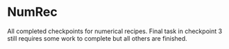 # NumRec
All completed checkpoints for numerical recipes. Final task in checkpoint 3 still requires some work to complete but all others are finished.
